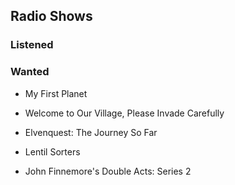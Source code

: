 ## Radio Shows

### Listened

### Wanted


* My First Planet

* Welcome to Our Village, Please Invade Carefully

* Elvenquest: The Journey So Far

* Lentil Sorters

* John Finnemore's Double Acts: Series 2
